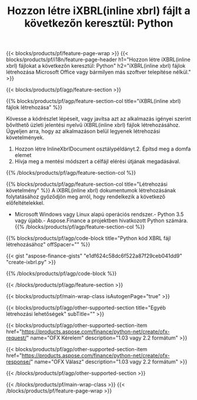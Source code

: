﻿---
title: "Hozzon létre iXBRL(inline xbrl) fájlt a következőn keresztül: Python"
description: Mintakód a iXBRL(inline xbrl) fájl létrehozásához. Használjon API példakódot a kötegelt iXBRL(inline xbrl) fájlok generálásához Python alapú alkalmazásokban. 
url: /hu/python-net/create/ixbrl/
family: finance
platformtag: python
feature: create
informat: iXBRL
outformat: 
otherformats: 
---
{{< blocks/products/pf/feature-page-wrap >}}
{{< blocks/products/pf/i18n/feature-page-header h1="Hozzon létre iXBRL(inline xbrl) fájlokat a következőn keresztül: Python" h2="iXBRL(inline xbrl) fájlok létrehozása Microsoft Office vagy bármilyen más szoftver telepítése nélkül." >}}

{{< blocks/products/pf/agp/feature-section >}}

{{% blocks/products/pf/agp/feature-section-col title="iXBRL(inline xbrl) fájlok létrehozása" %}}

Kövesse a kódrészlet lépéseit, vagy javítsa azt az alkalmazás igényei szerint bővíthető üzleti jelentési nyelvű iXBRL(inline xbrl) fájlok létrehozásához. Ügyeljen arra, hogy az alkalmazáson belül legyenek létrehozási követelmények.

1. Hozzon létre InlineXbrlDocument osztálypéldányt.2. Építsd meg a domfa elemet
3. Hívja meg a mentési módszert a célfájl elérési útjának megadásával.

{{% /blocks/products/pf/agp/feature-section-col %}}

{{% blocks/products/pf/agp/feature-section-col title="Létrehozási követelmény" %}}
A iXBRL(inline xbrl) dokumentumok létrehozásának folytatásához győződjön meg arról, hogy rendelkezik a következő előfeltételekkel. 
- Microsoft Windows vagy Linux alapú operációs rendszer.- Python 3.5 vagy újabb.- Aspose.Finance a projektben hivatkozott Python számára.{{% /blocks/products/pf/agp/feature-section-col %}}

{{% blocks/products/pf/agp/code-block title="Python kód XBRL fájl létrehozásához" offSpacer="" %}}

{{< gist "aspose-finance-gists" "e1df624c58dc6f522a87f29ceb041dd9" "create-ixbrl.py" >}}

{{% /blocks/products/pf/agp/code-block %}}

{{< /blocks/products/pf/agp/feature-section >}}

{{< blocks/products/pf/main-wrap-class isAutogenPage="true" >}}

{{< blocks/products/pf/agp/other-supported-section title="Egyéb létrehozási lehetőségek" subTitle="" >}}

{{< blocks/products/pf/agp/other-supported-section-item href="https://products.aspose.com/finance/python-net/create/ofx-request/" name="OFX Kérelem" description="1.03 vagy 2.2 formátum" >}}

{{< blocks/products/pf/agp/other-supported-section-item href="https://products.aspose.com/finance/python-net/create/ofx-response/" name="OFX Válasz" description="1.03 vagy 2.2 formátum" >}}

{{< /blocks/products/pf/agp/other-supported-section >}}

{{< /blocks/products/pf/main-wrap-class >}}
{{< /blocks/products/pf/feature-page-wrap >}}